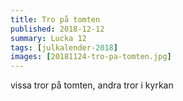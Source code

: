 ```yaml
---
title: Tro på tomten
published: 2018-12-12
summary: Lucka 12
tags: [julkalender-2018]
images: [20181124-tro-pa-tomten.jpg]
---
```


vissa tror på tomten, andra tror i kyrkan
